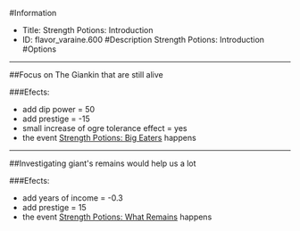 #Information
 - Title: Strength Potions: Introduction
 - ID: flavor_varaine.600
#Description
Strength Potions: Introduction
#Options

___
##Focus on The Giankin that are still alive

###Efects:<ul><li>add dip power = 50</li><li>add prestige = -15</li><li>small increase of ogre tolerance effect = yes</li><li>the event [Strength Potions: Big Eaters](../events/strength_potions_big_eaters.md) happens</li></ul>

___
##Investigating giant's remains would help us a lot

###Efects:<ul><li>add years of income = -0.3</li><li>add prestige = 15</li><li>the event [Strength Potions: What Remains](../events/strength_potions_what_remains.md) happens</li></ul>
